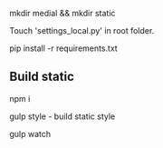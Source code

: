 mkdir medial && mkdir static

Touch 'settings_local.py' in root folder.

pip install -r requirements.txt

## Build static
npm i

gulp style - build static style

gulp watch
